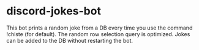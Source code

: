 # discord-jokes-bot

This bot prints a random joke from a DB every time you use the command !chiste (for default).
The random row selection query is optimized. Jokes can be added to the DB without restarting the bot.
